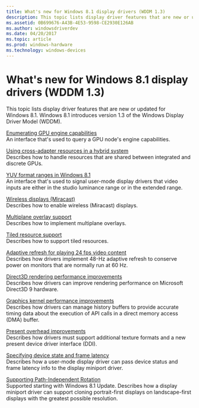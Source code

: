 ```yaml
---
title: What's new for Windows 8.1 display drivers (WDDM 1.3)
description: This topic lists display driver features that are new or updated for Windows 8.1. Windows 8.1 introduces version 1.3 of the Windows Display Driver Model (WDDM).
ms.assetid: 0B699676-A43B-4E53-9598-CE2930E126AB
ms.author: windowsdriverdev
ms.date: 04/20/2017
ms.topic: article
ms.prod: windows-hardware
ms.technology: windows-devices
---
```


# What's new for Windows 8.1 display drivers (WDDM 1.3)


This topic lists display driver features that are new or updated for Windows 8.1. Windows 8.1 introduces version 1.3 of the Windows Display Driver Model (WDDM).

<span id="Enumerating_GPU_engine_capabilities"></span><span id="enumerating_gpu_engine_capabilities"></span><span id="ENUMERATING_GPU_ENGINE_CAPABILITIES"></span>[Enumerating GPU engine capabilities](enumerating-gpu-nodes.md)  
An interface that's used to query a GPU node's engine capabilities.

<span id="Using_cross-adapter_resources_in_a_hybrid_system"></span><span id="using_cross-adapter_resources_in_a_hybrid_system"></span><span id="USING_CROSS-ADAPTER_RESOURCES_IN_A_HYBRID_SYSTEM"></span>[Using cross-adapter resources in a hybrid system](using-cross-adapter-resources-in-a-hybrid-system.md)  
Describes how to handle resources that are shared between integrated and discrete GPUs.

<span id="YUV_format_ranges_in_"></span><span id="yuv_format_ranges_in_"></span><span id="YUV_FORMAT_RANGES_IN_"></span>[YUV format ranges in Windows 8.1](yuv-format-ranges.md)  
An interface that's used to signal user-mode display drivers that video inputs are either in the studio luminance range or in the extended range.

<span id="Wireless_displays__Miracast_"></span><span id="wireless_displays__miracast_"></span><span id="WIRELESS_DISPLAYS__MIRACAST_"></span>[Wireless displays (Miracast)](wireless-displays--miracast-.md)  
Describes how to enable wireless (Miracast) displays.

<span id="Multiplane_overlay_support"></span><span id="multiplane_overlay_support"></span><span id="MULTIPLANE_OVERLAY_SUPPORT"></span>[Multiplane overlay support](multiplane-overlay-support.md)  
Describes how to implement multiplane overlays.

<span id="Tiled_resource_support"></span><span id="tiled_resource_support"></span><span id="TILED_RESOURCE_SUPPORT"></span>[Tiled resource support](tiled-resource-support.md)  
Describes how to support tiled resources.

<span id="Adaptive_refresh_for_playing_24_fps_video_content"></span><span id="adaptive_refresh_for_playing_24_fps_video_content"></span><span id="ADAPTIVE_REFRESH_FOR_PLAYING_24_FPS_VIDEO_CONTENT"></span>[Adaptive refresh for playing 24 fps video content](adaptive-refresh-for-playing-24-fps-content.md)  
Describes how drivers implement 48-Hz adaptive refresh to conserve power on monitors that are normally run at 60 Hz.

<span id="Direct3D_rendering_performance_improvements"></span><span id="direct3d_rendering_performance_improvements"></span><span id="DIRECT3D_RENDERING_PERFORMANCE_IMPROVEMENTS"></span>[Direct3D rendering performance improvements](direct3d-rendering-performance-improvements.md)  
Describes how drivers can improve rendering performance on Microsoft Direct3D 9 hardware.

<span id="Graphics_kernel_performance_improvements"></span><span id="graphics_kernel_performance_improvements"></span><span id="GRAPHICS_KERNEL_PERFORMANCE_IMPROVEMENTS"></span>[Graphics kernel performance improvements](graphics-kernel-performance-improvements.md)  
Describes how drivers can manage history buffers to provide accurate timing data about the execution of API calls in a direct memory access (DMA) buffer.

<span id="Present_overhead_improvements"></span><span id="present_overhead_improvements"></span><span id="PRESENT_OVERHEAD_IMPROVEMENTS"></span>[Present overhead improvements](present-overhead-improvements.md)  
Describes how drivers must support additional texture formats and a new present device driver interface (DDI).

<span id="Specifying_device_state_and_frame_latency"></span><span id="specifying_device_state_and_frame_latency"></span><span id="SPECIFYING_DEVICE_STATE_AND_FRAME_LATENCY"></span>[Specifying device state and frame latency](specifying-device-state-and-frame-latency-starting-in-wddm-1-3.md)  
Describes how a user-mode display driver can pass device status and frame latency info to the display miniport driver.

<span id="Supporting_Path-Independent_Rotation"></span><span id="supporting_path-independent_rotation"></span><span id="SUPPORTING_PATH-INDEPENDENT_ROTATION"></span>[Supporting Path-Independent Rotation](supporting-path-independent-rotation.md)  
Supported starting with Windows 8.1 Update. Describes how a display miniport driver can support cloning portrait-first displays on landscape-first displays with the greatest possible resolution.

 

 





